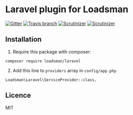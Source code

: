 # Laravel plugin for Loadsman

[![Gitter](https://img.shields.io/gitter/room/loadsman-chat/Lobby.svg?style=flat-square)](https://gitter.im/loadsman-chat/Lobby?utm_source=share-link&utm_medium=link&utm_campaign=share-link)
[![Travis branch](https://img.shields.io/travis/rust-lang/rust/master.svg?style=flat-square)](https://travis-ci.org/loadsman/laravel-plugin)
[![Scrutinizer](https://img.shields.io/scrutinizer/g/loadsman/laravel-plugin/master.svg?style=flat-square)](https://scrutinizer-ci.com/g/loadsman/laravel-plugin/?branch=master)
[![Scrutinizer](https://img.shields.io/scrutinizer/coverage/g/loadsman/laravel-plugin/master.svg?style=flat-square)](https://scrutinizer-ci.com/g/loadsman/laravel-plugin/?branch=master)

## Installation

1) Require this package with composer:
``` 
composer require loadsman/laravel
```

2) Add this line to `providers` array in `config/app.php`
```
Loadsman\Laravel\ServiceProvider::class,
```

## Licence
MIT
